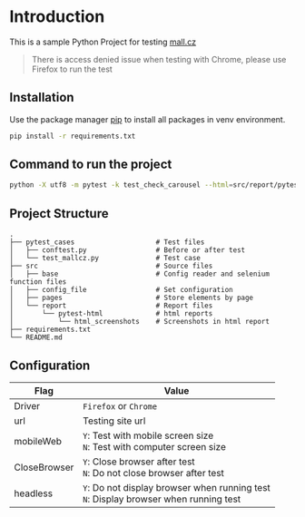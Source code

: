 # Introduction
This is a sample Python Project for testing [mall.cz](https://www.mall.cz/)
>There is access denied issue when testing with Chrome, please use Firefox to run the test

## Installation

Use the package manager [pip](https://pip.pypa.io/en/stable/) to install all packages in venv environment.

```bash
pip install -r requirements.txt
```

## Command to run the project

```bash
python -X utf8 -m pytest -k test_check_carousel --html=src/report/pytest-html/report.html --self-contained-html
```

## Project Structure

    .
    ├── pytest_cases                    # Test files
    │   ├── conftest.py                 # Before or after test
    │   └── test_mallcz.py              # Test case
    ├── src                             # Source files
    │   ├── base                        # Config reader and selenium function files
    │   ├── config_file                 # Set configuration
    │   ├── pages                       # Store elements by page
    │   └── report                      # Report files
    │       └── pytest-html             # html reports
    │           └── html_screenshots    # Screenshots in html report
    ├── requirements.txt
    └── README.md

## Configuration
| Flag         | Value                                                                                     |
|--------------|-------------------------------------------------------------------------------------------|
| Driver       | `Firefox` or `Chrome`                                                                     |
| url          | Testing site url                                                                          |
| mobileWeb    | `Y`: Test with mobile screen size <br/>`N`: Test with computer screen size                |
| CloseBrowser | `Y`: Close browser after test <br/>`N`: Do not close browser after test                   |
| headless     | `Y`: Do not display browser when running test <br/>`N`: Display browser when running test |
